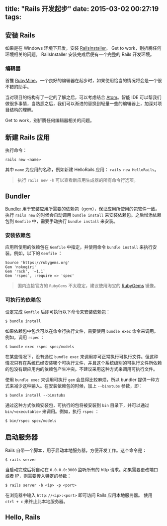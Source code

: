 title: "Rails 开发起步"
date: 2015-03-02 00:27:19
tags:
---

## 安装 Rails

如果是在 Windows 环境下开发，安装 [RailsInstaller](http://railsinstaller.org/en)。
Get to work，别折腾任何环境相关的问题。  RailsInstaller 安装完成后便有一个完整的 Rails 开发环境。

### 编辑器

首推 [RubyMine](https://www.jetbrains.com/ruby/)。一个良好的编辑器在起步时，如果使用恰当的情况将会是一个很不错的助手。

当对项目的结构有了一定的了解之后，可以考虑结合 [Atom](http://atom.io/)。智能 IDE 可以帮我们做很多事情，当熟悉之后，我们可以渐进的替换到轻量一些的编辑器上，加深对项目结构的理解。

Get to work，别折腾任何编辑器相关的问题。


<!--more-->


## 新建 Rails 应用

执行命令：

```
rails new <name>
```

其中 `name` 为应用的名称，例如新建 HelloRails 应用： `rails new HelloRails`。

> 执行 `rails new -h` 可以查看新应用生成器的所有命令行选项。

## Bundler

[Bundler](http://bundler.io/) 用于安装应用所需要的依赖包（gem），保证应用所使用的包软件一致。 执行 `rails new` 的时候会自动调用 `bundle install` 来安装依赖包。之后增添依赖包到 `Gemfile` 中，需要手动执行 `bundle install` 来安装。

### 安装依赖包

应用所使用的依赖包在 `Gemfile` 中指定，并使用命令 `bundle install` 来执行安装。例如，以下的 `Gemfile` ：

```
Source 'https://rubygems.org'
Gem 'nokogiri'
Gem 'rack', '~1.1`
Gem 'rspec`, :require => 'spec'
```

> 国内连接官方的 `RubyGems` 不太稳定，建议使用淘宝的 [RubyGems](http://ruby.taobao.org/) 镜像。

### 可执行的依赖包

设定完成 `Gemfile` 后即可执行以下命令来安装依赖包：

```
$ bundle install
```

如果依赖包中包含可以在命令行执行文件，需要使用 `bundle exec` 命令来调用。例如，调用 `rspec` ：

```
$ bundle exec rspec spec/models
```

在某些情况下，没有通过 `bundle exec` 来调用亦可正常执行可执行文件。但这种情况只有在系统已经安装哪个可执行文件，并且这个系统级别的可执行文件所依赖的包没有跟应用内的依赖包产生冲突。不建议采用这种方式来调用可执行文件。

使用 `bundle exec` 来调用可执行 `gem` 会显得比较麻烦，所以 bundler 提供一种方式来减少这种输入。在安装依赖包的时候，加上 `--binstubs` 参数，即：

```
$ bundle install --binstubs
```

通过这种方式依赖安装包，可执行的包将被安装到 `bin` 目录下，并可以通过 `bin/<executable>` 来调用。例如，执行 `rspec` ：

```
$ bin/rspec spec/models
```


## 启动服务器

Rails 自带一个脚本，用于启动本地服务器，方便开发工作。这个命令是：

```
$ rails server
```

当启动完成后将自动在 `0.0.0.0:3000` 监听所有的 http 请求。如果需要更改端口或者 IP，则需要传入特定的参数：

```
$ rails server -b <ip> -p <port>
```

在浏览器中输入 `http://<ip>:<port>` 即可访问 Rails 应用本地服务器。
使用 `ctrl + c` 来终止此本地服务器。

## Hello, Rails
